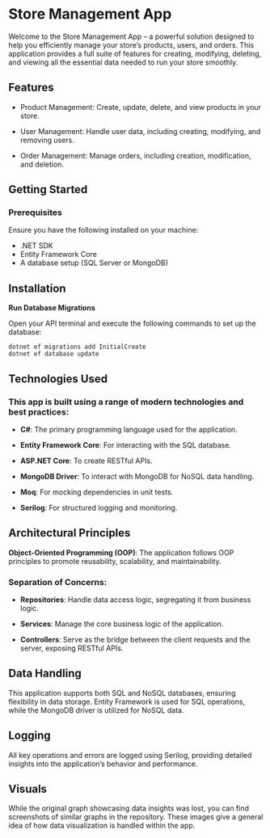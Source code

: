 # Store Management App

Welcome to the Store Management App – a powerful solution designed to help you efficiently manage your store’s products, users, and orders. This application provides a full suite of features for creating, modifying, deleting, and viewing all the essential data needed to run your store smoothly.

## Features

 * Product Management: Create, update, delete, and view products in your store.
  
 * User Management: Handle user data, including creating, modifying, and removing users.
  
 * Order Management: Manage orders, including creation, modification, and deletion.


## Getting Started
### Prerequisites

Ensure you have the following installed on your machine:

 * .NET SDK
 * Entity Framework Core
 * A database setup (SQL Server or MongoDB)

## Installation

  **Run Database Migrations**
     
  Open your API terminal and execute the following commands to set up the database:
  ```
  dotnet ef migrations add InitialCreate
  dotnet ef database update
  ```

 ## Technologies Used

### This app is built using a range of modern technologies and best practices:

  * **C#**: The primary programming language used for the application.
  
  * **Entity Framework Core**: For interacting with the SQL database.
  
  * **ASP.NET Core**: To create RESTful APIs.
  
  * **MongoDB Driver**: To interact with MongoDB for NoSQL data handling.
  
  * **Moq**: For mocking dependencies in unit tests.
  
  * **Serilog**: For structured logging and monitoring.

## Architectural Principles

  **Object-Oriented Programming (OOP)**: The application follows OOP principles to promote reusability, scalability, and maintainability.
  ### Separation of Concerns:
  
  * **Repositories**: Handle data access logic, segregating it from business logic.
      
  * **Services**: Manage the core business logic of the application.
      
  * **Controllers**: Serve as the bridge between the client requests and the server, exposing RESTful APIs.


## Data Handling

This application supports both SQL and NoSQL databases, ensuring flexibility in data storage. Entity Framework is used for SQL operations, while the MongoDB driver is utilized for NoSQL data.

## Logging

All key operations and errors are logged using Serilog, providing detailed insights into the application’s behavior and performance.

## Visuals

While the original graph showcasing data insights was lost, you can find screenshots of similar graphs in the repository. These images give a general idea of how data visualization is handled within the app.
